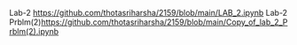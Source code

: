 Lab-2 https://github.com/thotasriharsha/2159/blob/main/LAB_2.ipynb
Lab-2 Prblm(2)https://github.com/thotasriharsha/2159/blob/main/Copy_of_lab_2_Prblm(2).ipynb
